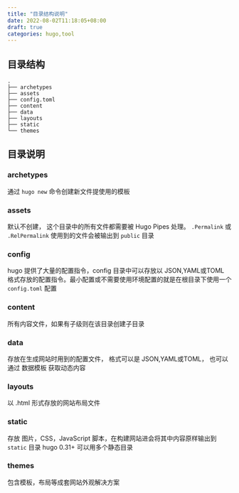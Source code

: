 ```yaml
---
title: "目录结构说明"
date: 2022-08-02T11:18:05+08:00
draft: true
categories: hugo,tool
---
```


## 目录结构

```
.
├── archetypes
├── assets
├── config.toml
├── content
├── data
├── layouts
├── static
└── themes
```

## 目录说明

### archetypes

通过 `hugo new` 命令创建新文件提使用的模板

### assets

默认不创建， 这个目录中的所有文件都需要被 Hugo Pipes 处理。 `.Permalink` 或 `.RelPermalink` 使用到的文件会被输出到 `public` 目录


### config

hugo 提供了大量的配置指令，config 目录中可以存放以 JSON,YAML或TOML 格式存放的配置指令。最小配置或不需要使用环境配置的就是在根目录下使用一个 `config.toml` 配置


### content

所有内容文件，如果有子级则在该目录创建子目录

### data

存放在生成网站时用到的配置文件， 格式可以是 JSON,YAML或TOML， 也可以通过 数据模板 获取动态内容


### layouts

以 .html 形式存放的网站布局文件


### static

存放 图片，CSS，JavaScript 脚本，在构建网站进会将其中内容原样输出到 `static` 目录 hugo 0.31+ 可以用多个静态目录


### themes

包含模板，布局等成套网站外观解决方案
